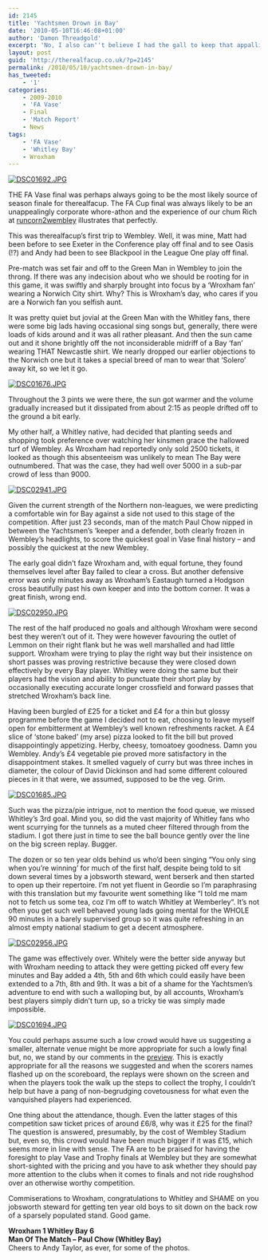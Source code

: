 ```yaml
---
id: 2145
title: 'Yachtsmen Drown in Bay'
date: '2010-05-10T16:46:08+01:00'
author: 'Damon Threadgold'
excerpt: 'No, I also can''t believe I had the gall to keep that appalling headline ...  THE FA Vase final was perhaps always going to be the most likely source of season finale for therealfacup'
layout: post
guid: 'http://therealfacup.co.uk/?p=2145'
permalink: /2010/05/10/yachtsmen-drown-in-bay/
has_tweeted:
    - '1'
categories:
    - 2009-2010
    - 'FA Vase'
    - Final
    - 'Match Report'
    - News
tags:
    - 'FA Vase'
    - 'Whitley Bay'
    - Wroxham
---
```


[![DSC01692.JPG](http://lh6.ggpht.com/_3L4_Y2OBz2M/S-cAHeDhWJI/AAAAAAAACCo/J9HfSYZG6KI/DSC01692.JPG?imgmax=200)](http://lh6.ggpht.com/_3L4_Y2OBz2M/S-cAHeDhWJI/AAAAAAAACCo/J9HfSYZG6KI/DSC01692.JPG?imgmax=640)

THE FA Vase final was perhaps always going to be the most likely source of season finale for therealfacup. The FA Cup final was always likely to be an unappealingly corporate whore-athon and the experience of our chum Rich at [runcorn2wembley](http://runcorn2wembley.blogspot.com/2010/05/final-push-for-donations.html) illustrates that perfectly.

This was therealfacup’s first trip to Wembley. Well, it was mine, Matt had been before to see Exeter in the Conference play off final and to see Oasis (!?) and Andy had been to see Blackpool in the League One play off final.

Pre-match was set fair and off to the Green Man in Wembley to join the throng. If there was any indecision about who we should be rooting for in this game, it was swiftly and sharply brought into focus by a ‘Wroxham fan’ wearing a Norwich City shirt. Why? This is Wroxham’s day, who cares if you are a Norwich fan you selfish aunt.

It was pretty quiet but jovial at the Green Man with the Whitley fans, there were some big lads having occasional sing songs but, generally, there were loads of kids around and it was all rather pleasant. And then the sun came out and it shone brightly off the not inconsiderable midriff of a Bay ‘fan’ wearing THAT Newcastle shirt. We nearly dropped our earlier objections to the Norwich one but it takes a special breed of man to wear that ‘Solero’ away kit, so we let it go.

[![DSC01676.JPG](http://lh4.ggpht.com/_3L4_Y2OBz2M/S-cAEiMiOBI/AAAAAAAACCY/0jT3xW5tAwY/DSC01676.JPG?imgmax=200)](http://lh4.ggpht.com/_3L4_Y2OBz2M/S-cAEiMiOBI/AAAAAAAACCY/0jT3xW5tAwY/DSC01676.JPG?imgmax=640)

Throughout the 3 pints we were there, the sun got warmer and the volume gradually increased but it dissipated from about 2:15 as people drifted off to the ground a bit early.

My other half, a Whitley native, had decided that planting seeds and shopping took preference over watching her kinsmen grace the hallowed turf of Wembley. As Wroxham had reportedly only sold 2500 tickets, it looked as though this absenteeism was unlikely to mean The Bay were outnumbered. That was the case, they had well over 5000 in a sub-par crowd of less than 9000.

[![DSC02941.JPG](http://lh3.ggpht.com/_3L4_Y2OBz2M/S-gkbWDJRTI/AAAAAAAACDg/cH6lme1QNAY/DSC02941.JPG?imgmax=200)](http://lh3.ggpht.com/_3L4_Y2OBz2M/S-gkbWDJRTI/AAAAAAAACDg/cH6lme1QNAY/DSC02941.JPG?imgmax=640)

Given the current strength of the Northern non-leagues, we were predicting a comfortable win for Bay against a side not used to this stage of the competition. After just 23 seconds, man of the match Paul Chow nipped in between the Yachtsmen’s ‘keeper and a defender, both clearly frozen in Wembley’s headlights, to score the quickest goal in Vase final history – and possibly the quickest at the new Wembley.

The early goal didn’t faze Wroxham and, with equal fortune, they found themselves level after Bay failed to clear a cross. But another defensive error was only minutes away as Wroxham’s Eastaugh turned a Hodgson cross beautifully past his own keeper and into the bottom corner. It was a great finish, wrong end.

[![DSC02950.JPG](http://lh4.ggpht.com/_3L4_Y2OBz2M/S-glbXSexbI/AAAAAAAACD0/FGr9xUL7sAc/DSC02950.JPG?imgmax=200)](http://lh4.ggpht.com/_3L4_Y2OBz2M/S-glbXSexbI/AAAAAAAACD0/FGr9xUL7sAc/DSC02950.JPG?imgmax=640)

The rest of the half produced no goals and although Wroxham were second best they weren’t out of it. They were however favouring the outlet of Lemmon on their right flank but he was well marshalled and had little support. Wroxham were trying to play the right way but their insistence on short passes was proving restrictive because they were closed down effectively by every Bay player. Whitley were doing the same but their players had the vision and ability to punctuate their short play by occasionally executing accurate longer crossfield and forward passes that stretched Wroxham’s back line.

Having been burgled of £25 for a ticket and £4 for a thin but glossy programme before the game I decided not to eat, choosing to leave myself open for embitterment at Wembley’s well known refreshments racket. A £4 slice of ‘stone baked’ (my arse) pizza looked to fit the bill but proved disappointingly appetizing. Herby, cheesy, tomoatoey goodness. Damn you Wembley. Andy’s £4 vegetable pie proved more satisfactory in the disappointment stakes. It smelled vaguely of curry but was three inches in diameter, the colour of David Dickinson and had some different coloured pieces in it that were, we assumed, supposed to be the veg. Grim.

[![DSC01685.JPG](http://lh4.ggpht.com/_3L4_Y2OBz2M/S-cAFTwnXHI/AAAAAAAACCc/4bqKdiXycdc/DSC01685.JPG?imgmax=200)](http://lh4.ggpht.com/_3L4_Y2OBz2M/S-cAFTwnXHI/AAAAAAAACCc/4bqKdiXycdc/DSC01685.JPG?imgmax=640)

Such was the pizza/pie intrigue, not to mention the food queue, we missed Whitley’s 3rd goal. Mind you, so did the vast majority of Whitley fans who went scurrying for the tunnels as a muted cheer filtered through from the stadium. I got there just in time to see the ball bounce gently over the line on the big screen replay. Bugger.

The dozen or so ten year olds behind us who’d been singing “You only sing when you’re winning’ for much of the first half, despite being told to sit down several times by a jobsworth steward, went berserk and then started to open up their repertoire. I’m not yet fluent in Geordie so I’m paraphrasing with this translation but my favourite went something like “I told me mam not to fetch us some tea, coz I’m off to watch Whitley at Wemberley“. It’s not often you get such well behaved young lads going mental for the WHOLE 90 minutes in a barely supervised group so it was quite refreshing in an almost empty national stadium to get a decent atmosphere.

[![DSC02956.JPG](http://lh3.ggpht.com/_3L4_Y2OBz2M/S-gkcNMeikI/AAAAAAAACDk/8tXsLJ3nuno/DSC02956.JPG?imgmax=200)](http://lh3.ggpht.com/_3L4_Y2OBz2M/S-gkcNMeikI/AAAAAAAACDk/8tXsLJ3nuno/DSC02956.JPG?imgmax=640)

The game was effectively over. Whitely were the better side anyway but with Wroxham needing to attack they were getting picked off every few minutes and Bay added a 4th, 5th and 6th which could easily have been extended to a 7th, 8th and 9th. It was a bit of a shame for the Yachtsmen’s adventure to end with such a walloping but, by all accounts, Wroxham’s best players simply didn’t turn up, so a tricky tie was simply made impossible.

[![DSC01694.JPG](http://lh6.ggpht.com/_3L4_Y2OBz2M/S-cAwPNyYTI/AAAAAAAACC0/4CDoQQf1qws/DSC01694.JPG?imgmax=200)](http://lh6.ggpht.com/_3L4_Y2OBz2M/S-cAwPNyYTI/AAAAAAAACC0/4CDoQQf1qws/DSC01694.JPG?imgmax=640)

You could perhaps assume such a low crowd would have us suggesting a smaller, alternate venue might be more appropriate for such a lowly final but, no, we stand by our comments in the [preview](http://therealfacup.co.uk/2010/05/04/vase-final-football-special/). This is exactly appropriate for all the reasons we suggested and when the scorers names flashed up on the scoreboard, the replays were shown on the screen and when the players took the walk up the steps to collect the trophy, I couldn’t help but have a pang of non-begrudging covetousness for what even the vanquished players had experienced.

One thing about the attendance, though. Even the latter stages of this competition saw ticket prices of around £6/8, why was it £25 for the final? The question is answered, presumably, by the cost of Wembley Stadium but, even so, this crowd would have been much bigger if it was £15, which seems more in line with sense. The FA are to be praised for having the foresight to play Vase and Trophy finals at Wembley but they are somewhat short-sighted with the pricing and you have to ask whether they should pay more attention to the clubs when it comes to finals and not ride roughshod over an otherwise worthy competition.

Commiserations to Wroxham, congratulations to Whitley and SHAME on you jobsworth steward for getting ten year old boys to sit down on the back row of a sparsely populated stand. Good game.

**Wroxham 1 Whitley Bay 6  
Man Of The Match – Paul Chow (Whitley Bay)**  
Cheers to Andy Taylor, as ever, for some of the photos.